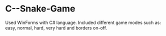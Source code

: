 # C--Snake-Game
Used WinForms with C# language. Included different game modes such as: easy, normal, hard, very hard and borders on-off.
